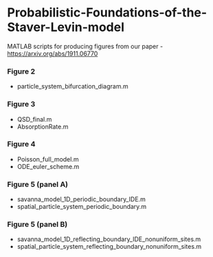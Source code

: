 # Probabilistic-Foundations-of-the-Staver-Levin-model
MATLAB scripts for producing figures from our paper - https://arxiv.org/abs/1911.06770

### Figure 2 
- particle_system_bifurcation_diagram.m

### Figure 3 
- QSD_final.m 
- AbsorptionRate.m

### Figure 4 
- Poisson_full_model.m 
- ODE_euler_scheme.m

### Figure 5 (panel A) 
- savanna_model_1D_periodic_boundary_IDE.m 
- spatial_particle_system_periodic_boundary.m
                   
### Figure 5 (panel B) 
- savanna_model_1D_reflecting_boundary_IDE_nonuniform_sites.m
- spatial_particle_system_reflecting_boundary_nonuniform_sites.m
